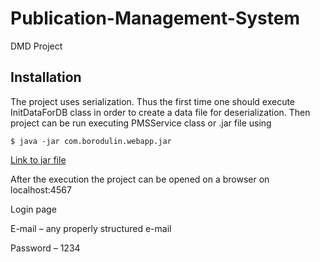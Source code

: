 # Publication-Management-System
DMD Project

## Installation

The project uses serialization. Thus the first time one should execute InitDataForDB class in order to create a data file
for deserialization.
Then project can be run executing PMSService class or .jar file using

```
$ java -jar com.borodulin.webapp.jar
```

[Link to jar file](https://www.dropbox.com/s/yrgwwlucmo5lasu/com_borodulin_webapp_jar.zip?dl=0)

After the execution the project can be opened on a browser on localhost:4567

Login page

E-mail – any properly structured e-mail

Password – 1234
